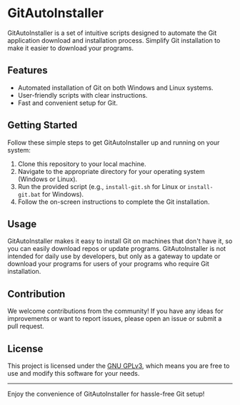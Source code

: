 # GitAutoInstaller
GitAutoInstaller is a set of intuitive scripts designed to automate the Git application download and installation process. Simplify Git installation to make it easier to download your programs.

## Features

- Automated installation of Git on both Windows and Linux systems.
- User-friendly scripts with clear instructions.
- Fast and convenient setup for Git.

## Getting Started

Follow these simple steps to get GitAutoInstaller up and running on your system:

1. Clone this repository to your local machine.
2. Navigate to the appropriate directory for your operating system (Windows or Linux).
3. Run the provided script (e.g., `install-git.sh` for Linux or `install-git.bat` for Windows).
4. Follow the on-screen instructions to complete the Git installation.

## Usage

GitAutoInstaller makes it easy to install Git on machines that don't have it, so you can easily download repos or update programs. 
GitAutoInstaller is not intended for daily use by developers, but only as a gateway to update or download your programs for users of your programs who require Git installation.

## Contribution

We welcome contributions from the community! If you have any ideas for improvements or want to report issues, please open an issue or submit a pull request.

## License

This project is licensed under the [GNU GPLv3](LICENSE), which means you are free to use and modify this software for your needs.

---

Enjoy the convenience of GitAutoInstaller for hassle-free Git setup!
